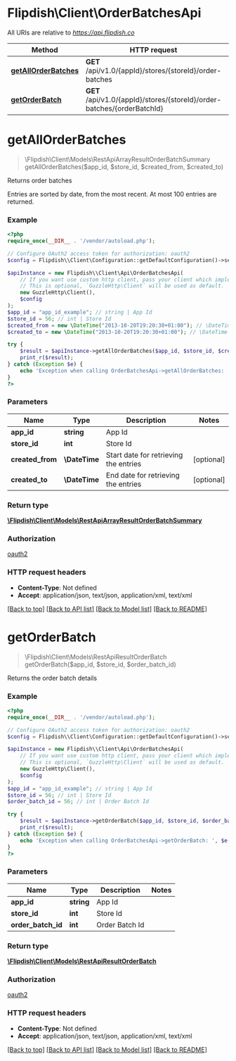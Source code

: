 # Flipdish\\Client\OrderBatchesApi

All URIs are relative to *https://api.flipdish.co*

Method | HTTP request | Description
------------- | ------------- | -------------
[**getAllOrderBatches**](OrderBatchesApi.md#getAllOrderBatches) | **GET** /api/v1.0/{appId}/stores/{storeId}/order-batches | Returns order batches
[**getOrderBatch**](OrderBatchesApi.md#getOrderBatch) | **GET** /api/v1.0/{appId}/stores/{storeId}/order-batches/{orderBatchId} | Returns the order batch details


# **getAllOrderBatches**
> \Flipdish\\Client\Models\RestApiArrayResultOrderBatchSummary getAllOrderBatches($app_id, $store_id, $created_from, $created_to)

Returns order batches

Entries are sorted by date, from the most recent. At most 100 entries are returned.

### Example
```php
<?php
require_once(__DIR__ . '/vendor/autoload.php');

// Configure OAuth2 access token for authorization: oauth2
$config = Flipdish\\Client\Configuration::getDefaultConfiguration()->setAccessToken('YOUR_ACCESS_TOKEN');

$apiInstance = new Flipdish\\Client\Api\OrderBatchesApi(
    // If you want use custom http client, pass your client which implements `GuzzleHttp\ClientInterface`.
    // This is optional, `GuzzleHttp\Client` will be used as default.
    new GuzzleHttp\Client(),
    $config
);
$app_id = "app_id_example"; // string | App Id
$store_id = 56; // int | Store Id
$created_from = new \DateTime("2013-10-20T19:20:30+01:00"); // \DateTime | Start date for retrieving the entries
$created_to = new \DateTime("2013-10-20T19:20:30+01:00"); // \DateTime | End date for retrieving the entries

try {
    $result = $apiInstance->getAllOrderBatches($app_id, $store_id, $created_from, $created_to);
    print_r($result);
} catch (Exception $e) {
    echo 'Exception when calling OrderBatchesApi->getAllOrderBatches: ', $e->getMessage(), PHP_EOL;
}
?>
```

### Parameters

Name | Type | Description  | Notes
------------- | ------------- | ------------- | -------------
 **app_id** | **string**| App Id |
 **store_id** | **int**| Store Id |
 **created_from** | **\DateTime**| Start date for retrieving the entries | [optional]
 **created_to** | **\DateTime**| End date for retrieving the entries | [optional]

### Return type

[**\Flipdish\\Client\Models\RestApiArrayResultOrderBatchSummary**](../Model/RestApiArrayResultOrderBatchSummary.md)

### Authorization

[oauth2](../../README.md#oauth2)

### HTTP request headers

 - **Content-Type**: Not defined
 - **Accept**: application/json, text/json, application/xml, text/xml

[[Back to top]](#) [[Back to API list]](../../README.md#documentation-for-api-endpoints) [[Back to Model list]](../../README.md#documentation-for-models) [[Back to README]](../../README.md)

# **getOrderBatch**
> \Flipdish\\Client\Models\RestApiResultOrderBatch getOrderBatch($app_id, $store_id, $order_batch_id)

Returns the order batch details

### Example
```php
<?php
require_once(__DIR__ . '/vendor/autoload.php');

// Configure OAuth2 access token for authorization: oauth2
$config = Flipdish\\Client\Configuration::getDefaultConfiguration()->setAccessToken('YOUR_ACCESS_TOKEN');

$apiInstance = new Flipdish\\Client\Api\OrderBatchesApi(
    // If you want use custom http client, pass your client which implements `GuzzleHttp\ClientInterface`.
    // This is optional, `GuzzleHttp\Client` will be used as default.
    new GuzzleHttp\Client(),
    $config
);
$app_id = "app_id_example"; // string | App Id
$store_id = 56; // int | Store Id
$order_batch_id = 56; // int | Order Batch Id

try {
    $result = $apiInstance->getOrderBatch($app_id, $store_id, $order_batch_id);
    print_r($result);
} catch (Exception $e) {
    echo 'Exception when calling OrderBatchesApi->getOrderBatch: ', $e->getMessage(), PHP_EOL;
}
?>
```

### Parameters

Name | Type | Description  | Notes
------------- | ------------- | ------------- | -------------
 **app_id** | **string**| App Id |
 **store_id** | **int**| Store Id |
 **order_batch_id** | **int**| Order Batch Id |

### Return type

[**\Flipdish\\Client\Models\RestApiResultOrderBatch**](../Model/RestApiResultOrderBatch.md)

### Authorization

[oauth2](../../README.md#oauth2)

### HTTP request headers

 - **Content-Type**: Not defined
 - **Accept**: application/json, text/json, application/xml, text/xml

[[Back to top]](#) [[Back to API list]](../../README.md#documentation-for-api-endpoints) [[Back to Model list]](../../README.md#documentation-for-models) [[Back to README]](../../README.md)

